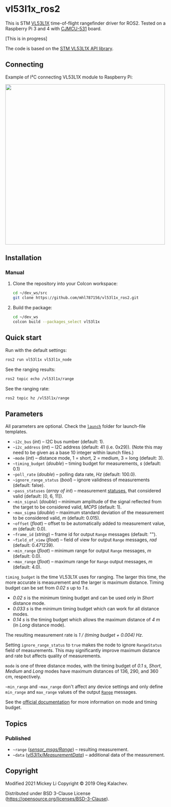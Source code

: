 # vl53l1x_ros2

This is STM [VL53L1X](https://www.st.com/en/imaging-and-photonics-solutions/vl53l1x.html) time-of-flight rangefinder driver for ROS2. Tested on a Raspberry Pi 3 and 4 with [CJMCU-531](https://ru.aliexpress.com/item/VL53L1X/32911692450.html) board.

[This is in progress]

The code is based on the [STM VL53L1X API library](https://www.st.com/content/st_com/en/products/embedded-software/proximity-sensors-software/stsw-img007.html).

## Connecting

Example of I²C connecting VL53L1X module to Raspberry Pi:

<img src="raspberry-vl53l1x.png" width=500>

## Installation

### Manual

1. Clone the repository into your Colcon workspace:

    ```bash
    cd ~/dev_ws/src
    git clone https://github.com/mhl787156/vl53l1x_ros2.git
    ```

2. Build the package:

    ```bash
    cd ~/dev_ws
    colcon build --packages_select vl53l1x
    ```

## Quick start

Run with the default settings:

```bash
ros2 run vl53l1x vl53l1x_node
```

See the ranging results:

```bash
ros2 topic echo /vl53l1x/range
```

See the ranging rate:

```bash
ros2 topic hz /vl53l1x/range
```

## Parameters

All parameters are optional. Check the [`launch`](https://github.com/okalachev/vl53l1x_ros/tree/master/vl53l1x/launch) folder for launch-file templates.

* `~i2c_bus` (*int*) – I2C bus number (default: 1).
* `~i2c_address` (*int*) – I2C address (default: 41 (i.e. 0x29)). (Note this may need to be given as a base 10 integer within launch files.)
* `~mode` (*int*) – distance mode, 1 = short, 2 = medium, 3 = long (default: 3).
* `~timing_budget` (*double*) – timing budget for measurements, *s* (default: 0.1)
* `~poll_rate` (*double*) – polling data rate, *Hz* (default: 100.0).
* `~ignore_range_status` (*bool*) – ignore validness of measurements (default: false).
* `~pass_statuses` (*array of int*) – measurement [statuses](vl53l1x/msg/MeasurementData.msg#L13), that considered valid (default: [0, 6, 11]).
* `~min_signal` (*double*) – minimum amplitude of the signal reflected from the target to be considered valid, *MCPS* (default: 1).
* `~max_sigma` (*double*) – maximum standard deviation of the measurement to be considered valid, *m* (default: 0.015).
* `~offset` (*float*) – offset to be automatically added to measurement value, *m* (default: 0.0).
* `~frame_id` (*string*) – frame id for output `Range` messages (default: "").
* `~field_of_view` (*float*) – field of view for output `Range` messages, *rad* (default: 0.471239).
* `~min_range` (*float*) – minimum range for output `Range` messages, *m* (default: 0.0).
* `~max_range` (*float*) – maximum range for `Range` output messages, *m* (default: 4.0).

`timing_budget` is the time VL53L1X uses for ranging. The larger this time, the more accurate is measurement and the larger is maximum distance. Timing budget can be set from *0.02 s* up to *1 s*.

* *0.02 s* is the minimum timing budget and can be used only in *Short* distance mode.
* *0.033 s* is the minimum timing budget which can work for all distance modes.
* *0.14 s* is the timing budget which allows the maximum distance of *4 m* (in *Long* distance mode).

The resulting measurement rate is *1 / (timing budget + 0.004) Hz*.

Setting `ignore_range_status` to `true` makes the node to ignore `RangeStatus` field of measurements. This may significantly improve maximum distance and rate but affects quality of measurements.

`mode` is one of three distance modes, with the timing budget of *0.1 s*, *Short*, *Medium* and *Long* modes have maximum distances of 136, 290, and 360 cm, respectively.

`~min_range` and `~max_range` don't affect any device settings and only define `min_range` and `max_range` values of the output [`Range`](http://docs.ros.org/melodic/api/sensor_msgs/html/msg/Range.html) messages.

See the [official documentation](https://www.st.com/resource/en/datasheet/vl53l1x.pdf) for more information on mode and timing budget.

## Topics

### Published

* `~range` ([*sensor_msgs/Range*](http://docs.ros.org/kinetic/api/sensor_msgs/html/msg/Range.html)) – resulting measurement.
* `~data` ([*vl53l1x/MeasurementData*](https://github.com/mhl787156/vl53l1x_ros2/blob/master/vl53l1x/msg/MeasurementData.msg)) – additional data of the measurement.

## Copyright

Modified 2021 Mickey Li
Copyright © 2019 Oleg Kalachev.

Distributed under BSD 3-Clause License (https://opensource.org/licenses/BSD-3-Clause).

